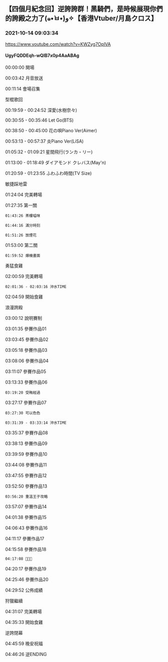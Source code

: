 ## 【四個月紀念回】逆誇誇群！黑騎們，是時候展現你們的誇殿之力了(๑•̀ㅂ•́)و✧【香港Vtuber/月島クロス】
### 2021-10-14 09:03:34
https://www.youtube.com/watch?v=KWZyg7OplVA
#### UgyFQDDEqh-wQlB7x0p4AaABAg
00:00:00 開場

00:03:42 月音放送

00:11:14 會場召集



型棍歌回

00:19:59 - 00:24:52 深愛(水樹奈々)

00:30:55 - 00:35:46 Let Go(BTS)

00:38:50 - 00:45:00 花の唄Piano Ver(Aimer)

00:53:13 - 00:57:37 炎Piano Ver(LiSA)

01:05:32 - 01:09:21 星間飛行(ランカ・リー)

01:13:00 - 01:18:49 ダイアモンド クレバス(May'n)

01:20:59 - 01:23:55 ふわふわ時間(TV Size)



敏捷踩地雷

01:24:04 完美轉場

01:27:35 第一關

	01:43:26 茶樓嗌咪

	01:44:16 滿分時刻

	01:51:26 放煙花

01:53:00 第二關

	01:59:52 爆機畫面



勇猛食雞

02:00:59 完美轉場

	02:01:36 - 02:03:16 沖水TIME

02:04:59 開始食雞



浪漫誇殿

03:00:12 說明賽制

03:01:35 參賽作品01

03:03:45 參賽作品02

03:05:18 參賽作品03

03:08:06 參賽作品04

03:11:07 參賽作品05

03:13:33 參賽作品06

	03:19:20 受賄經過

03:27:17 參賽作品07

	03:27:30 可以色色

	03:31:39 - 03:33:14 沖水TIME

03:35:37 參賽作品08

03:38:13 參賽作品09

03:39:59 參賽作品10

03:44:08 參賽作品11

03:47:55 參賽作品12

03:52:50 參賽作品13

	03:56:20 重溫王子攻略

03:57:07 參賽作品14

04:01:38 參賽作品15

04:06:43 參賽作品16

04:11:17 參賽作品17

04:15:58 參賽作品18

	04:17:08 💩💩💩

04:20:17 參賽作品19

04:25:46 參賽作品20

04:29:52 公佈成績



狩獵繼續

04:31:07 完美轉場

04:35:33 開始食雞



逆誇閉幕

04:45:59 晚安祝福

04:46:26 逆ENDING

